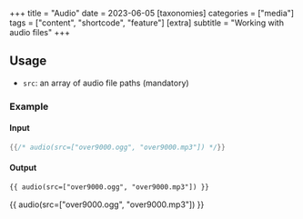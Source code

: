 +++
title = "Audio"
date = 2023-06-05
[taxonomies]
categories = ["media"]
tags = ["content", "shortcode", "feature"]
[extra]
subtitle = "Working with audio files"
+++

## Usage

- `src`: an array of audio file paths (mandatory)

### Example
#### Input

```rs
{{/* audio(src=["over9000.ogg", "over9000.mp3"]) */}}
```

#### Output

```html
{{ audio(src=["over9000.ogg", "over9000.mp3"]) }}
```

{{ audio(src=["over9000.ogg", "over9000.mp3"]) }}
